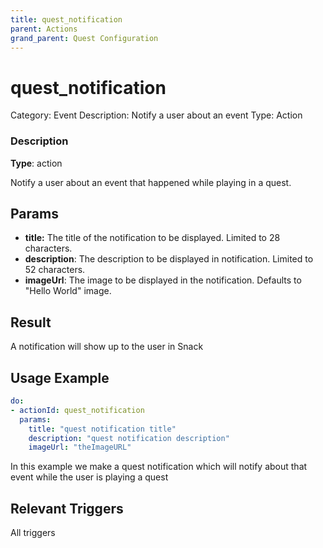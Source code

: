 ```yaml
---
title: quest_notification
parent: Actions
grand_parent: Quest Configuration
---
```


# quest_notification

Category: Event
Description: Notify a user about an event
Type: Action

### Description

**Type**: action

Notify a user about an event that happened while playing in a quest.

## Params

- **title:** The title of the notification to be displayed. Limited to 28 characters. 
- **description**: The description to be displayed in notification. Limited to 52 characters.
- **imageUrl**: The image to be displayed in the notification. Defaults to "Hello World" image. 

## Result

A notification will show up to the user in Snack

## Usage Example

```yaml
do:
- actionId: quest_notification
  params:
    title: "quest notification title"
    description: "quest notification description"
    imageUrl: "theImageURL"
```

In this example we make a quest notification which will notify about that event while the user is playing a quest 
## Relevant Triggers

All triggers
